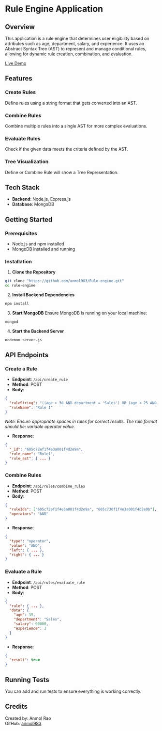 # Rule Engine Application

## Overview
This application is a rule engine that determines user eligibility based on attributes such as age, department, salary, and experience. It uses an Abstract Syntax Tree (AST) to represent and manage conditional rules, allowing for dynamic rule creation, combination, and evaluation.

[Live Demo](https://rule-engine-x4py.onrender.com)

## Features

### Create Rules
Define rules using a string format that gets converted into an AST.

### Combine Rules
Combine multiple rules into a single AST for more complex evaluations.

### Evaluate Rules
Check if the given data meets the criteria defined by the AST.

### Tree Visualization
Define or Combine Rule will show a Tree Representation.

## Tech Stack
- **Backend**: Node.js, Express.js
- **Database**: MongoDB

## Getting Started

### Prerequisites
- Node.js and npm installed
- MongoDB installed and running

### Installation

1. **Clone the Repository**
```bash
git clone "https://github.com/anmol983/Rule-engine.git"
cd rule-engine
```

2. **Install Backend Dependencies**
```bash
npm install
```

3. **Start MongoDB**
Ensure MongoDB is running on your local machine:
```bash
mongod
```

4. **Start the Backend Server**
```bash
nodemon server.js
```

## API Endpoints

### Create a Rule
- **Endpoint**: `/api/create_rule`
- **Method**: POST
- **Body**:
```json
{
  "ruleString": "((age > 30 AND department = 'Sales') OR (age < 25 AND department = 'Marketing')) AND (salary > 50000 OR experience > 5)",
  "ruleName": "Rule 1"
}
```
*Note: Ensure appropriate spaces in rules for correct results. The rule format should be: variable operator value.*

- **Response**:
```json
{
  "_id": "605c72ef1f4e3a001f4d2e9a",
  "rule_name": "Rule1",
  "rule_ast": { ... }
}
```

### Combine Rules
- **Endpoint**: `/api/rules/combine_rules`
- **Method**: POST
- **Body**:
```json
{
  "ruleIds": ["605c72ef1f4e3a001f4d2e9a", "605c730f1f4e3a001f4d2e9b"],
  "operators": "AND"
}
```
- **Response**:
```json
{
  "type": "operator",
  "value": "AND",
  "left": { ... },
  "right": { ... }
}
```

### Evaluate a Rule
- **Endpoint**: `/api/rules/evaluate_rule`
- **Method**: POST
- **Body**:
```json
{
  "rule": { ... },
  "data": {
    "age": 35,
    "department": "Sales",
    "salary": 60000,
    "experience": 3
  }
}
```
- **Response**:
```json
{
  "result": true
}
```

## Running Tests
You can add and run tests to ensure everything is working correctly.

## Credits
Created by: Anmol Rao  
GitHub: [anmol983](https://github.com/anmol983)